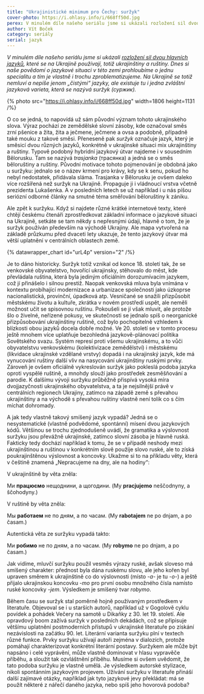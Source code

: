 ```yaml
---
title: "Ukrajinistické minimum pro Čechy: suržyk"
cover-photo: https://i.ohlasy.info/i/668ff50d.jpg
perex: V minulém díle našeho seriálu jsme si ukázali rozložení sil dvou hlavních jazyků, které se na Ukrajině používají. Dnes si naše povědomí o jazykové situaci v této zemi prohloubíme o jednu specialitu a tím je vlastně i trochu zproblematizujeme.
author: Vít Boček
category: seriály
serial: jazyk
---
```


*V minulém díle našeho seriálu jsme si ukázali [rozložení sil dvou hlavních jazyků](https://ohlasy.info/clanky/2023/02/jazyky-na-ukrajine.html), které se na Ukrajině používají, totiž ukrajinštiny a ruštiny. Dnes si naše povědomí o jazykové situaci v této zemi prohloubíme o jednu specialitu a tím je vlastně i trochu zproblematizujeme. Na Ukrajině se totiž nemluví a nepíše jenom „čistými“ jazyky, ale existuje tu i jedna zvláštní jazyková varieta, která se nazývá suržyk (суржик).*

{% photo src="https://i.ohlasy.info/i/668ff50d.jpg" width=1806 height=1131 /%}

O co se jedná, to napovídá už sám původní význam tohoto ukrajinského slova. Výraz pochází ze zemědělské slovní zásoby, kde označoval směs zrní pšenice a žita, žita a ječmene, ječmene a ovsa a podobně, případně také mouku z takové směsi. Přeneseně pak *suržyk* označuje jazyk, který je směsicí dvou různých jazyků, konkrétně v ukrajinské situaci mix ukrajinštiny a ruštiny. Typově podobný hybridní jazykový útvar najdeme i v sousedním Bělorusku. Tam se nazývá *trasjanka* (трасянка) a jedná se o směs běloruštiny a ruštiny. Původní motivace tohoto pojmenování je obdobná jako u suržyku: jednalo se o název krmení pro krávy, kdy se k senu, pokud ho nebyl nedostatek, přidávala sláma. Trasjanka v Bělorusku je ovšem daleko více rozšířená než suržyk na Ukrajině. Propaguje ji i vládnoucí vrstva včetně prezidenta Lukašenka. A v posledních letech se už například i u nás píšou seriózní odborné články na smutné téma směřování běloruštiny k zániku.

Ale zpět k suržyku. Když si najdete různé krátké internetové texty, které chtějí českému čtenáři zprostředkovat základní informace o jazykové situaci na Ukrajině, setkáte se tam někdy s nepřesnými údaji, hlavně o tom, že je suržyk používán především na východě Ukrajiny. Ale mapa vytvořená na základě průzkumu před dvaceti lety ukazuje, že tento jazykový útvar má větší uplatnění v centrálních oblastech země.

{% datawrapper_chart id="urL4p" version="2" /%}

Je to dáno historicky. Suržyk totiž vznikal od konce 18. století tak, že se venkovské obyvatelstvo, hovořící ukrajinsky, stěhovalo do měst, kde převládala ruština, která byla jediným oficiálním dorozumívacím jazykem, což jí přinášelo i silnou prestiž. Naopak venkovská mluva byla vnímána v kontextu probíhající modernizace a urbanizace společnosti jako úzkoprse nacionalistická, provinční, úpadková atp. Vesničané se snažili přizpůsobit městskému životu a kultuře, zkrátka v novém prostředí uspět, ale neměli možnost učit se spisovnou ruštinu. Pokoušeli se jí však mluvit, ale protože šlo o živelné, neřízené pokusy, ve skutečnosti se jednalo spíš o neorganické přizpůsobování ukrajinštiny ruštině, což bylo pochopitelně vzhledem k blízkosti obou jazyků docela dobře možné. Ve 20. století se v tomto procesu ještě mnohem více uplatňuje bezohledná jazykově-plánovací politika Sovětského svazu. Systém represí proti všemu ukrajinskému, a to vůči obyvatelstvu venkovskému (kolektivizace zemědělství) i městskému (likvidace ukrajinské vzdělané vrstvy) dopadá i na ukrajinský jazyk, kde má vynucování ruštiny další vliv na nasycování ukrajinštiny ruskými prvky. Zároveň je ovšem oficiálně vykreslován suržyk jako pokleslá podoba jazyka oproti vyspělé ruštině, a mnohdy slouží jako prostředek zesměšňování a parodie. K dalšímu vývoji suržyku průběžně přispívá vysoká míra dvojjazyčnosti ukrajinského obyvatelstva, a ta je nejsilnější právě v centrálních regionech Ukrajiny, zatímco na západě země s převahou ukrajinštiny a na východě s převahou ruštiny vlastně není tolik co s čím míchat dohromady.

A jak tedy vlastně takový smíšený jazyk vypadá? Jedná se o nesystematické (vlastně podvědomé, spontánní) mísení dvou jazykových kódů. Většinou se trochu zjednodušeně uvádí, že gramatika a výslovnost suržyku jsou převážně ukrajinské, zatímco slovní zásoba je hlavně ruská. Fakticky tedy dochází například k tomu, že se v případě neshody mezi ukrajinštinou a ruštinou v konkrétním slově použije slovo ruské, ale to získá poukrajinštěnou výslovnost a koncovky. Ukažme si to na příkladu věty, která v češtině znamená „Nepracujeme na dny, ale na hodiny“:

V ukrajinštině by věta zněla:

Ми **працюємо** нещоднини, а щогодини. (My **pracjujemo** neščodnyny, a ščohodyny.)

V ruštině by věta zněla:

Мы **работаем** не по дням, а по часам. (My **rabotajem** ne po dnjam, a po časam.)

Autentická věta ze suržyku vypadá takto:

Ми **робимо** не по дням, а по часам. (My **robymo** ne po dnjam, a po časam.)

Jak vidíme, mluvčí suržyku použil vesměs výrazy ruské, avšak sloveso má smíšený charakter: přednost byla dána ruskému slovu, ale jeho kořen byl upraven směrem k ukrajinštině co do výslovnosti (místo *-a-* je tu *-o-*) a ještě přijalo ukrajinskou koncovku *-mo* pro první osobu množného čísla namísto ruské koncovky *-jem*. Výsledkem je smíšený tvar *robymo*.

Během času se suržyk stal poměrně hojně používaným prostředkem v literatuře. Objevoval se i u starších autorů, například už v Gogolově cyklu povídek a pohádek Večery na samotě u Dikaňky z 30. let 19. století. Ale opravdový boom zažívá suržyk v posledních dekádách, což se připisuje většímu uplatnění postmoderních přístupů v ukrajinské literatuře po získání nezávislosti na začátku 90. let. Literární varianta suržyku plní v textech různé funkce. Prvky suržyku užívají autoři zejména v dialozích, protože pomáhají charakterizovat konkrétní literární postavy. Suržykem ale může být napsáno i celé vyprávění, může vlastně dominovat v hlasu vypravěče příběhu, a sloužit tak ozvláštnění příběhu. Musíme si ovšem uvědomit, že tato podoba suržyku je vlastně umělá. Je výsledkem autorské stylizace, nikoli spontánním jazykovým projevem. Užívání suržyku v literatuře přináší další zajímavé otázky, například jak tyto jazykové jevy překládat: má se použít některé z nářečí daného jazyka, nebo spíš jeho hovorová podoba?